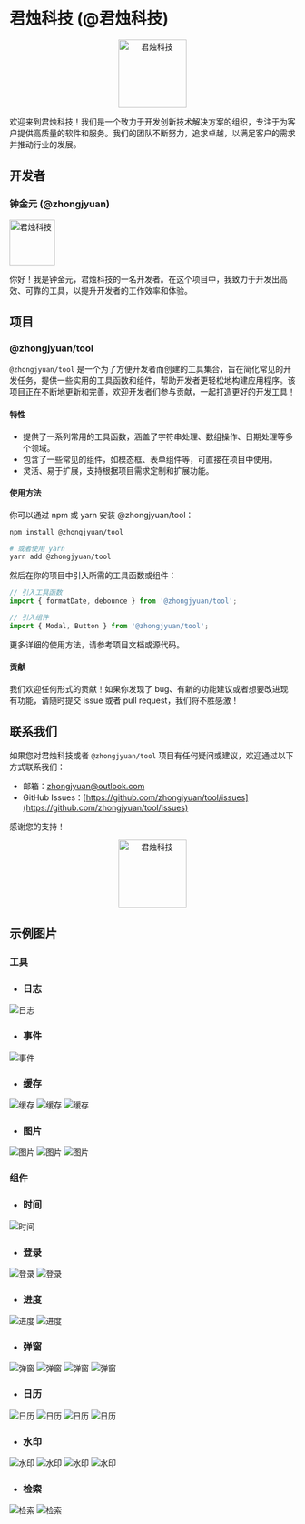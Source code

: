 # 君烛科技 (@君烛科技)

<div align="center">
  <img src="./docs/君烛科技_06.png" alt="君烛科技" width="120">
</div>

欢迎来到君烛科技！我们是一个致力于开发创新技术解决方案的组织，专注于为客户提供高质量的软件和服务。我们的团队不断努力，追求卓越，以满足客户的需求并推动行业的发展。

## 开发者

### 钟金元 (@zhongjyuan)
<img src="./docs/avatar.png" alt="君烛科技" width="80">

你好！我是钟金元，君烛科技的一名开发者。在这个项目中，我致力于开发出高效、可靠的工具，以提升开发者的工作效率和体验。

## 项目

### @zhongjyuan/tool

`@zhongjyuan/tool` 是一个为了方便开发者而创建的工具集合，旨在简化常见的开发任务，提供一些实用的工具函数和组件，帮助开发者更轻松地构建应用程序。该项目正在不断地更新和完善，欢迎开发者们参与贡献，一起打造更好的开发工具！

#### 特性

- 提供了一系列常用的工具函数，涵盖了字符串处理、数组操作、日期处理等多个领域。
- 包含了一些常见的组件，如模态框、表单组件等，可直接在项目中使用。
- 灵活、易于扩展，支持根据项目需求定制和扩展功能。

#### 使用方法

你可以通过 npm 或 yarn 安装 @zhongjyuan/tool：

```bash
npm install @zhongjyuan/tool

# 或者使用 yarn
yarn add @zhongjyuan/tool
```

然后在你的项目中引入所需的工具函数或组件：

```javascript
// 引入工具函数
import { formatDate, debounce } from '@zhongjyuan/tool';

// 引入组件
import { Modal, Button } from '@zhongjyuan/tool';
```

更多详细的使用方法，请参考项目文档或源代码。

#### 贡献

我们欢迎任何形式的贡献！如果你发现了 bug、有新的功能建议或者想要改进现有功能，请随时提交 issue 或者 pull request，我们将不胜感激！

## 联系我们

如果您对君烛科技或者 `@zhongjyuan/tool` 项目有任何疑问或建议，欢迎通过以下方式联系我们：

- 邮箱：zhongjyuan@outlook.com
- GitHub Issues：[https://github.com/zhongjyuan/tool/issues](https://github.com/zhongjyuan/tool/issues)

感谢您的支持！
  
<div align="center">
    <img src="./docs/wechat.png" alt="君烛科技" width="120">
</div>


## 示例图片

### 工具

- ### 日志
![日志](./docs/工具/日志_01.jpeg)
- ### 事件
![事件](./docs/工具/事件_01.jpeg)
- ### 缓存
![缓存](./docs/工具/缓存_01.jpeg)
![缓存](./docs/工具/缓存_02.jpeg)
![缓存](./docs/工具/缓存_03.jpeg)
- ### 图片
![图片](./docs/工具/图片_01.jpeg)
![图片](./docs/工具/图片_02.jpeg)
![图片](./docs/工具/图片_03.jpeg)

### 组件

- ### 时间
![时间](./docs/组件/时间_01.jpeg)
- ### 登录
![登录](./docs/组件/登录_01.jpeg)
![登录](./docs/组件/登录_02.jpeg)
- ### 进度
![进度](./docs/组件/进度_01.jpeg)
![进度](./docs/组件/进度_02.jpeg)
- ### 弹窗
![弹窗](./docs/组件/弹窗_01.jpeg)
![弹窗](./docs/组件/弹窗_02.jpeg)
![弹窗](./docs/组件/弹窗_03.jpeg)
![弹窗](./docs/组件/弹窗_04.jpeg)
- ### 日历
![日历](./docs/组件/日历_01.jpeg)
![日历](./docs/组件/日历_02.jpeg)
![日历](./docs/组件/日历_03.jpeg)
![日历](./docs/组件/日历_04.jpeg)
- ### 水印
![水印](./docs/组件/水印_01.jpeg)
![水印](./docs/组件/水印_02.jpeg)
![水印](./docs/组件/水印_03.jpeg)
![水印](./docs/组件/水印_04.jpeg)
- ### 检索
![检索](./docs/组件/检索_01.jpeg)
![检索](./docs/组件/检索_02.jpeg)